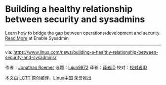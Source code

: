 [#]: collector: (lujun9972)
[#]: translator: ( )
[#]: reviewer: ( )
[#]: publisher: ( )
[#]: url: ( )
[#]: subject: (Building a healthy relationship between security and sysadmins)
[#]: via: (https://www.linux.com/news/building-a-healthy-relationship-between-security-and-sysadmins/)
[#]: author: (Jonathan Roemer https://www.redhat.com/sysadmin/security-and-sysadmins)

Building a healthy relationship between security and sysadmins
======

Learn how to bridge the gap between operations/development and security.
[Read More][1] at Enable Sysadmin

--------------------------------------------------------------------------------

via: https://www.linux.com/news/building-a-healthy-relationship-between-security-and-sysadmins/

作者：[Jonathan Roemer][a]
选题：[lujun9972][b]
译者：[译者ID](https://github.com/译者ID)
校对：[校对者ID](https://github.com/校对者ID)

本文由 [LCTT](https://github.com/LCTT/TranslateProject) 原创编译，[Linux中国](https://linux.cn/) 荣誉推出

[a]: https://www.redhat.com/sysadmin/security-and-sysadmins
[b]: https://github.com/lujun9972
[1]: https://www.redhat.com/sysadmin/security-and-sysadmins
